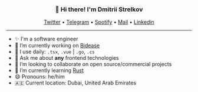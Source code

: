 <h3 align="center">👋 Hi there! I'm Dmitrii Strelkov</h3>
<p align="center">
  <a href="https://twitter.com/stkdmitry">Twitter</a> •
  <a href="https://t.me/stkdm">Telegram</a> •
  <a href="https://open.spotify.com/user/7x1liv2qnp9pcjfx6q8pwwzei?si=27529028b4a2475c">Spotify</a>  •
  <a href="mailto:stkdmitry@gmail.cm">Mail</a>  •
  <a href="https://www.linkedin.com/in/d-strelkov/">Linkedin</a>
</p>

---

- ✨ I'm a software engineer
- 🔭 I’m currently working on [Bidease](https://bidease.com/)
- 🔨 I use daily: `.tsx`, `.vue` | `.go`, `.cs`
- 💬 Ask me about **any** frontend technologies
- 👯 I’m looking to collaborate on open source/commercial projects
- 🌱 I’m currently learning [Rust](https://www.rust-lang.org/)
- 😄 Pronouns: he/him
- 🇦🇪 Current location: Dubai, United Arab Emirates
